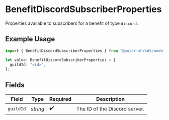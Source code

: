 # BenefitDiscordSubscriberProperties

Properties available to subscribers for a benefit of type `discord`.

## Example Usage

```typescript
import { BenefitDiscordSubscriberProperties } from "@polar-sh/sdk/models/components/benefitdiscordsubscriberproperties.js";

let value: BenefitDiscordSubscriberProperties = {
  guildId: "<id>",
};
```

## Fields

| Field                         | Type                          | Required                      | Description                   |
| ----------------------------- | ----------------------------- | ----------------------------- | ----------------------------- |
| `guildId`                     | *string*                      | :heavy_check_mark:            | The ID of the Discord server. |